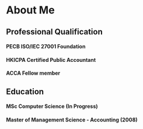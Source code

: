 # About Me

## Professional Qualification  
#### PECB ISO/IEC 27001 Foundation
#### HKICPA Certified Public Accountant
#### ACCA Fellow member

## Education
#### MSc Computer Science (In Progress)
#### Master of Management Science - Accounting (2008)
